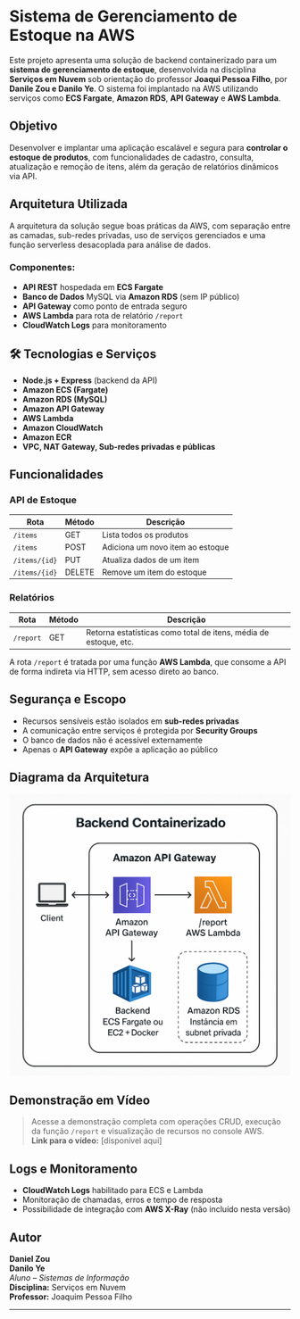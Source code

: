 # Sistema de Gerenciamento de Estoque na AWS

Este projeto apresenta uma solução de backend containerizado para um **sistema de gerenciamento de estoque**, desenvolvida na disciplina **Serviços em Nuvem** sob orientação do professor **Joaqui Pessoa Filho**, por **Danile Zou e Danilo Ye**. O sistema foi implantado na AWS utilizando serviços como **ECS Fargate**, **Amazon RDS**, **API Gateway** e **AWS Lambda**.

## Objetivo

Desenvolver e implantar uma aplicação escalável e segura para **controlar o estoque de produtos**, com funcionalidades de cadastro, consulta, atualização e remoção de itens, além da geração de relatórios dinâmicos via API.

## Arquitetura Utilizada

A arquitetura da solução segue boas práticas da AWS, com separação entre as camadas, sub-redes privadas, uso de serviços gerenciados e uma função serverless desacoplada para análise de dados.

### Componentes:

- **API REST** hospedada em **ECS Fargate**
- **Banco de Dados** MySQL via **Amazon RDS** (sem IP público)
- **API Gateway** como ponto de entrada seguro
- **AWS Lambda** para rota de relatório `/report`
- **CloudWatch Logs** para monitoramento

## 🛠 Tecnologias e Serviços

- **Node.js + Express** (backend da API)
- **Amazon ECS (Fargate)**
- **Amazon RDS (MySQL)**
- **Amazon API Gateway**
- **AWS Lambda**
- **Amazon CloudWatch**
- **Amazon ECR**
- **VPC, NAT Gateway, Sub-redes privadas e públicas**

## Funcionalidades

### API de Estoque

| Rota             | Método | Descrição                        |
|------------------|--------|----------------------------------|
| `/items`         | GET    | Lista todos os produtos          |
| `/items`         | POST   | Adiciona um novo item ao estoque |
| `/items/{id}`    | PUT    | Atualiza dados de um item        |
| `/items/{id}`    | DELETE | Remove um item do estoque        |

### Relatórios

| Rota       | Método | Descrição                                       |
|------------|--------|-------------------------------------------------|
| `/report`  | GET    | Retorna estatísticas como total de itens, média de estoque, etc. |

A rota `/report` é tratada por uma função **AWS Lambda**, que consome a API de forma indireta via HTTP, sem acesso direto ao banco.

## Segurança e Escopo

- Recursos sensíveis estão isolados em **sub-redes privadas**
- A comunicação entre serviços é protegida por **Security Groups**
- O banco de dados não é acessível externamente
- Apenas o **API Gateway** expõe a aplicação ao público

## Diagrama da Arquitetura

![Diagrama da Arquitetura](img/diagrama_arq.png)

## Demonstração em Vídeo

> Acesse a demonstração completa com operações CRUD, execução da função `/report` e visualização de recursos no console AWS.  
> **Link para o vídeo:** [disponível aqui]

## Logs e Monitoramento

- **CloudWatch Logs** habilitado para ECS e Lambda
- Monitoração de chamadas, erros e tempo de resposta
- Possibilidade de integração com **AWS X-Ray** (não incluído nesta versão)

## Autor

**Daniel Zou**  
**Danilo Ye**  
*Aluno – Sistemas de Informação*  
**Disciplina:** Serviços em Nuvem  
**Professor:** Joaquim Pessoa Filho

---

